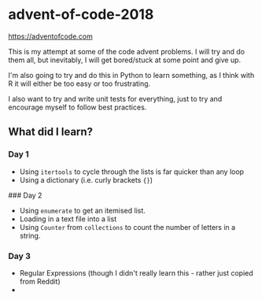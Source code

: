 # advent-of-code-2018
https://adventofcode.com

This is my attempt at some of the code advent problems. I will try and do them all, but inevitably, I will get bored/stuck at some point and give up.

I'm also going to try and do this in Python to learn something, as I think with R it will either be too easy or too frustrating.

I also want to try and write unit tests for everything, just to try and encourage myself to follow best practices.

## What did I learn?

### Day 1
- Using `itertools` to cycle through the lists is far quicker than any loop
- Using a dictionary (i.e. curly brackets `{}`)

### Day 2
- Using `enumerate` to get an itemised list.
- Loading in a text file into a list
- Using `Counter` from `collections` to count the number of letters in a string.

### Day 3
- Regular Expressions (though I didn't really learn this - rather just copied from Reddit)
- 
